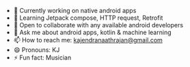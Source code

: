 - 🔭 Currently working on native android apps
- 🌱 Learning Jetpack compose, HTTP request, Retrofit
- 👯 Open to collaborate with any available android developers
- 💬 Ask me about android apps, kotlin & machine learning
- 📫 How to reach me: kajendranaathrajan@gmail.com
- 😄 Pronouns: KJ
- ⚡ Fun fact: Musician
